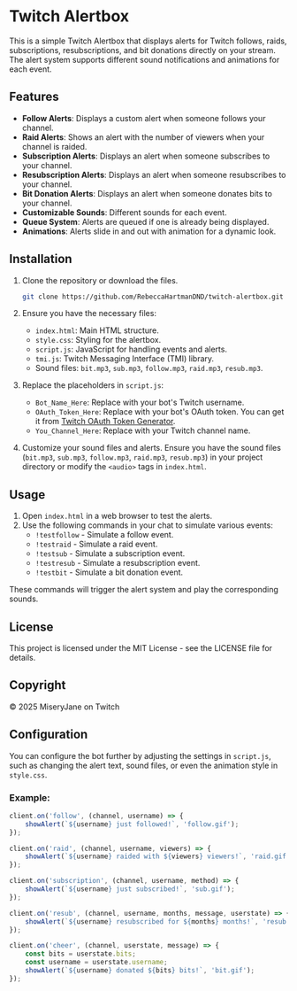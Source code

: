 # Twitch Alertbox

This is a simple Twitch Alertbox that displays alerts for Twitch follows, raids, subscriptions, resubscriptions, and bit donations directly on your stream. The alert system supports different sound notifications and animations for each event.

## Features

- **Follow Alerts**: Displays a custom alert when someone follows your channel.
- **Raid Alerts**: Shows an alert with the number of viewers when your channel is raided.
- **Subscription Alerts**: Displays an alert when someone subscribes to your channel.
- **Resubscription Alerts**: Displays an alert when someone resubscribes to your channel.
- **Bit Donation Alerts**: Displays an alert when someone donates bits to your channel.
- **Customizable Sounds**: Different sounds for each event.
- **Queue System**: Alerts are queued if one is already being displayed.
- **Animations**: Alerts slide in and out with animation for a dynamic look.

## Installation

1. Clone the repository or download the files.
    ```bash
    git clone https://github.com/RebeccaHartmanDND/twitch-alertbox.git
    ```

2. Ensure you have the necessary files:
    - `index.html`: Main HTML structure.
    - `style.css`: Styling for the alertbox.
    - `script.js`: JavaScript for handling events and alerts.
    - `tmi.js`: Twitch Messaging Interface (TMI) library.
    - Sound files: `bit.mp3`, `sub.mp3`, `follow.mp3`, `raid.mp3`, `resub.mp3`.

3. Replace the placeholders in `script.js`:
    - `Bot_Name_Here`: Replace with your bot's Twitch username.
    - `OAuth_Token_Here`: Replace with your bot's OAuth token. You can get it from [Twitch OAuth Token Generator](https://twitchapps.com/tmi/).
    - `You_Channel_Here`: Replace with your Twitch channel name.

4. Customize your sound files and alerts. Ensure you have the sound files (`bit.mp3`, `sub.mp3`, `follow.mp3`, `raid.mp3`, `resub.mp3`) in your project directory or modify the `<audio>` tags in `index.html`.

## Usage

1. Open `index.html` in a web browser to test the alerts.
2. Use the following commands in your chat to simulate various events:
    - `!testfollow` - Simulate a follow event.
    - `!testraid` - Simulate a raid event.
    - `!testsub` - Simulate a subscription event.
    - `!testresub` - Simulate a resubscription event.
    - `!testbit` - Simulate a bit donation event.

These commands will trigger the alert system and play the corresponding sounds.

## License

This project is licensed under the MIT License - see the LICENSE file for details.

## Copyright

© 2025 MiseryJane on Twitch

## Configuration

You can configure the bot further by adjusting the settings in `script.js`, such as changing the alert text, sound files, or even the animation style in `style.css`.

### Example:

```javascript
client.on('follow', (channel, username) => {
    showAlert(`${username} just followed!`, 'follow.gif');
});

client.on('raid', (channel, username, viewers) => {
    showAlert(`${username} raided with ${viewers} viewers!`, 'raid.gif');
});

client.on('subscription', (channel, username, method) => {
    showAlert(`${username} just subscribed!`, 'sub.gif');
});

client.on('resub', (channel, username, months, message, userstate) => {
    showAlert(`${username} resubscribed for ${months} months!`, 'resub.gif');
});

client.on('cheer', (channel, userstate, message) => {
    const bits = userstate.bits;
    const username = userstate.username;
    showAlert(`${username} donated ${bits} bits!`, 'bit.gif');
});
